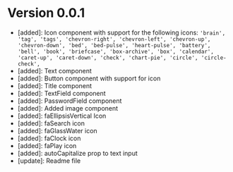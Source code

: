 # Version 0.0.1
- [added]: Icon component with support for the following icons: `'brain', 'tag', 'tags', 'chevron-right', 'chevron-left', 'chevron-up', 'chevron-down', 'bed', 'bed-pulse', 'heart-pulse', 'battery', 'bell', 'book', 'briefcase', 'box-archive', 'box', 'calendar', 'caret-up', 'caret-down', 'check', 'chart-pie', 'circle', 'circle-check', `
- [added]: Text component
- [added]: Button component with support for icon
- [added]: Title component
- [added]: TextField component
- [added]: PasswordField component
- [added]: Added image component
- [added]: faEllipsisVertical Icon
- [added]: faSearch icon
- [added]: faGlassWater icon
- [added]: faClock icon
- [added]: faPlay icon
- [added]: autoCapitalize prop to text input
- [update]: Readme file